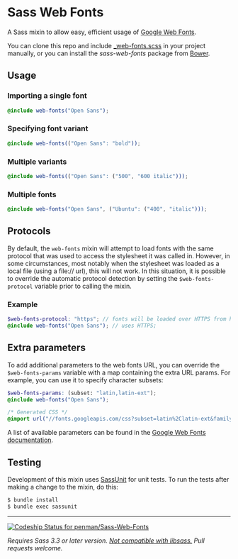 Sass Web Fonts
==============

A Sass mixin to allow easy, efficient usage of [Google Web Fonts](https://google.com/webfonts).

You can clone this repo and include [_web-fonts.scss](https://github.com/penman/Sass-Web-Fonts) in your project manually, or you can install the _sass-web-fonts_ package from [Bower](http://bower.io).

Usage
-----

### Importing a single font

```scss
@include web-fonts("Open Sans");
```

### Specifying font variant

```scss
@include web-fonts(("Open Sans": "bold"));
```

### Multiple variants

```scss
@include web-fonts(("Open Sans": ("500", "600 italic")));
```

### Multiple fonts

```scss
@include web-fonts("Open Sans", ("Ubuntu": ("400", "italic")));
```

Protocols
---------

By default, the `web-fonts` mixin will attempt to load fonts with the same
protocol that was used to access the stylesheet it was called in. However,
in some circumstances, most notably when the stylesheet was loaded as a local
file (using a file:// url), this will not work. In this situation, it is
possible to override the automatic protocol detection by setting the
`$web-fonts-protocol` variable prior to calling the mixin.

### Example

```scss
$web-fonts-protocol: "https"; // fonts will be loaded over HTTPS from here on.
@include web-fonts("Open Sans"); // uses HTTPS;
```

Extra parameters
----------------

To add additional parameters to the web fonts URL, you can override the `$web-fonts-params` variable with a map containing the extra URL params. For example, you can use it to specify character subsets:

```scss
$web-fonts-params: (subset: "latin,latin-ext");
@include web-fonts("Open Sans");
```

```css
/* Generated CSS */
@import url("//fonts.googleapis.com/css?subset=latin%2Clatin-ext&family=Open%20Sans");
```

A list of available parameters can be found in the [Google Web Fonts documentation](https://developers.google.com/fonts/docs/getting_started).

Testing
-------

Development of this mixin uses [SassUnit](https://github.com/penman/SassUnit) for unit tests. To run the tests after making a change to the mixin, do this:

```sh
$ bundle install
$ bundle exec sassunit
```

---

[ ![Codeship Status for penman/Sass-Web-Fonts](https://codeship.com/projects/2137d480-5c3b-0132-1892-4a3e16d9def4/status)](https://codeship.com/projects/50754)

_Requires Sass 3.3 or later version. [Not compatible with libsass.](https://github.com/penman/Sass-Web-Fonts/issues/14) Pull requests welcome._
